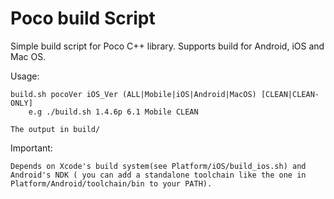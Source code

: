 Poco build Script
=================

Simple build script for Poco C++ library. Supports build for Android, iOS and Mac OS.

Usage:

	build.sh pocoVer iOS_Ver (ALL|Mobile|iOS|Android|MacOS) [CLEAN|CLEAN-ONLY]
		e.g ./build.sh 1.4.6p 6.1 Mobile CLEAN 
		
	The output in build/

Important:
	
	Depends on Xcode's build system(see Platform/iOS/build_ios.sh) and Android's NDK ( you can add a standalone toolchain like the one in Platform/Android/toolchain/bin to your PATH).
